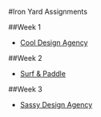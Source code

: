 #Iron Yard Assignments


##Week 1  
  * [Cool Design Agency](http://brbledsoe.github.io/tiy_assignments/week_02/day_06/cool_design_agency/)
  
##Week 2
  * [Surf & Paddle](http://brbledsoe.github.io/tiy_assignments/week_04/day_16/surf_and_paddle/)

##Week 3
  * [Sassy Design Agency](http://brbledsoe.github.io/tiy_assignments/week_03/day_11/sassy_design_agency/)